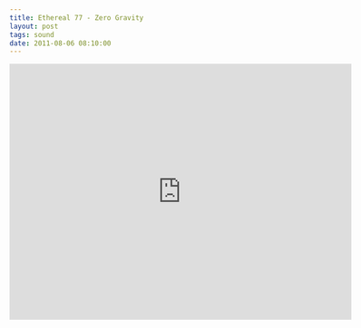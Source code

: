 ```yaml
---
title: Ethereal 77 - Zero Gravity
layout: post
tags: sound
date: 2011-08-06 08:10:00
---
```

<iframe width="603" height="452" src="https://www.youtube.com/embed/Ieg7eCRfE_Q" frameborder="0" allowfullscreen="true"></iframe>
